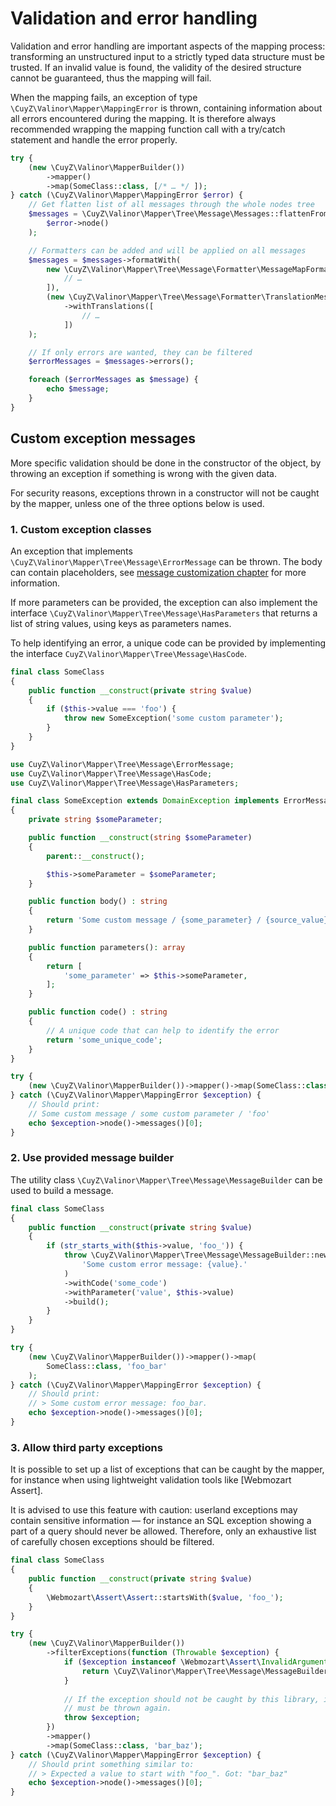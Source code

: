 # Validation and error handling

Validation and error handling are important aspects of the mapping process:
transforming an unstructured input to a strictly typed data structure must be
trusted. If an invalid value is found, the validity of the desired structure
cannot be guaranteed, thus the mapping will fail.

When the mapping fails, an exception of type `\CuyZ\Valinor\Mapper\MappingError`
is thrown, containing information about all errors encountered during the 
mapping. It is therefore always recommended wrapping the mapping function call
with a try/catch statement and handle the error properly.

```php
try {
    (new \CuyZ\Valinor\MapperBuilder())
        ->mapper()
        ->map(SomeClass::class, [/* … */ ]);
} catch (\CuyZ\Valinor\Mapper\MappingError $error) {
    // Get flatten list of all messages through the whole nodes tree
    $messages = \CuyZ\Valinor\Mapper\Tree\Message\Messages::flattenFromNode(
        $error->node()
    );

    // Formatters can be added and will be applied on all messages
    $messages = $messages->formatWith(
        new \CuyZ\Valinor\Mapper\Tree\Message\Formatter\MessageMapFormatter([
            // …
        ]),
        (new \CuyZ\Valinor\Mapper\Tree\Message\Formatter\TranslationMessageFormatter())
            ->withTranslations([
                // …
            ])
    );

    // If only errors are wanted, they can be filtered
    $errorMessages = $messages->errors();

    foreach ($errorMessages as $message) {
        echo $message;
    }
}
```

## Custom exception messages

More specific validation should be done in the constructor of the object, by
throwing an exception if something is wrong with the given data.

For security reasons, exceptions thrown in a constructor will not be caught by
the mapper, unless one of the three options below is used.

### 1. Custom exception classes

An exception that implements `\CuyZ\Valinor\Mapper\Tree\Message\ErrorMessage`
can be thrown. The body can contain placeholders, see [message customization 
chapter] for more information.

If more parameters can be provided, the exception can also implement the 
interface `\CuyZ\Valinor\Mapper\Tree\Message\HasParameters` that returns a list
of string values, using keys as parameters names.

To help identifying an error, a unique code can be provided by implementing the 
interface `CuyZ\Valinor\Mapper\Tree\Message\HasCode`.

```php
final class SomeClass
{
    public function __construct(private string $value)
    {
        if ($this->value === 'foo') {
            throw new SomeException('some custom parameter');
        }
    }
}

use CuyZ\Valinor\Mapper\Tree\Message\ErrorMessage;
use CuyZ\Valinor\Mapper\Tree\Message\HasCode;
use CuyZ\Valinor\Mapper\Tree\Message\HasParameters;

final class SomeException extends DomainException implements ErrorMessage, HasParameters, HasCode
{
    private string $someParameter;

    public function __construct(string $someParameter)
    {
        parent::__construct();

        $this->someParameter = $someParameter;
    }

    public function body() : string
    {
        return 'Some custom message / {some_parameter} / {source_value}';
    }

    public function parameters(): array
    {
        return [
            'some_parameter' => $this->someParameter,
        ];
    }

    public function code() : string
    {
        // A unique code that can help to identify the error
        return 'some_unique_code';
    }
}

try {
    (new \CuyZ\Valinor\MapperBuilder())->mapper()->map(SomeClass::class, 'foo');
} catch (\CuyZ\Valinor\Mapper\MappingError $exception) {
    // Should print:
    // Some custom message / some custom parameter / 'foo'
    echo $exception->node()->messages()[0];
}
```

### 2. Use provided message builder

The utility class `\CuyZ\Valinor\Mapper\Tree\Message\MessageBuilder` can be used
to build a message.

```php
final class SomeClass
{
    public function __construct(private string $value)
    {
        if (str_starts_with($this->value, 'foo_')) {
            throw \CuyZ\Valinor\Mapper\Tree\Message\MessageBuilder::newError(
                'Some custom error message: {value}.'
            )
            ->withCode('some_code')
            ->withParameter('value', $this->value)
            ->build();
        }
    }
}

try {
    (new \CuyZ\Valinor\MapperBuilder())->mapper()->map(
        SomeClass::class, 'foo_bar'
    );
} catch (\CuyZ\Valinor\Mapper\MappingError $exception) {
    // Should print:
    // > Some custom error message: foo_bar.
    echo $exception->node()->messages()[0];
}
```

### 3. Allow third party exceptions

It is possible to set up a list of exceptions that can be caught by the mapper,
for instance when using lightweight validation tools like [Webmozart Assert].

It is advised to use this feature with caution: userland exceptions may contain
sensitive information — for instance an SQL exception showing a part of a query
should never be allowed. Therefore, only an exhaustive list of carefully chosen
exceptions should be filtered.

```php
final class SomeClass
{
    public function __construct(private string $value)
    {
        \Webmozart\Assert\Assert::startsWith($value, 'foo_');
    }
}

try {
    (new \CuyZ\Valinor\MapperBuilder())
        ->filterExceptions(function (Throwable $exception) {
            if ($exception instanceof \Webmozart\Assert\InvalidArgumentException) {
                return \CuyZ\Valinor\Mapper\Tree\Message\MessageBuilder::from($exception);
            } 
            
            // If the exception should not be caught by this library, it
            // must be thrown again.
            throw $exception;
        })
        ->mapper()
        ->map(SomeClass::class, 'bar_baz');
} catch (\CuyZ\Valinor\Mapper\MappingError $exception) {
    // Should print something similar to:
    // > Expected a value to start with "foo_". Got: "bar_baz"
    echo $exception->node()->messages()[0];
}
```

[message customization chapter]: ../how-to/customize-error-messages.md
